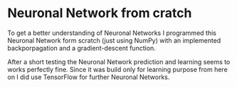 # Neuronal Network from cratch


To get a better understanding of Neuronal Networks I programmed this Neuronal Network form scratch (just using NumPy) with an implemented backporpagation and a gradient-descent function.

After a short testing the Neuronal Network prediction and learning seems to works perfectly fine. Since it was build only for learning purpose from here on I did use TensorFlow for further Neuronal Networks.
